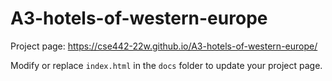 # A3-hotels-of-western-europe

Project page: https://cse442-22w.github.io/A3-hotels-of-western-europe/  

Modify or replace `index.html` in the `docs` folder to update your project page.
